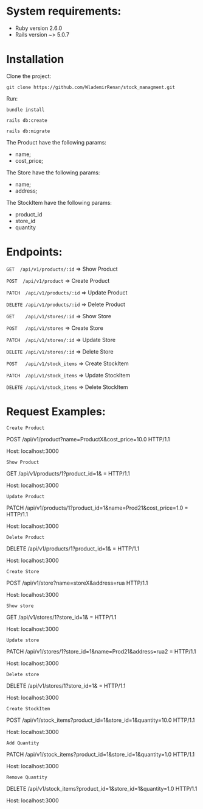# System requirements:

* Ruby version 2.6.0
* Rails version ~> 5.0.7


# Installation

Clone the project:

    git clone https://github.com/WlademirRenan/stock_managment.git

Run:

    bundle install

    rails db:create

    rails db:migrate

The Product have the following params:
* name;
* cost_price;

The Store have the following params:
* name;
* address;

The StockItem have the following params:
* product_id
* store_id
* quantity


# Endpoints:

`GET  /api/v1/products/:id` => Show Product

`POST  /api/v1/product` => Create Product

`PATCH  /api/v1/products/:id` => Update Product

`DELETE /api/v1/products/:id` => Delete Product


`GET    /api/v1/stores/:id` => Show Store

`POST   /api/v1/stores` => Create Store

`PATCH  /api/v1/stores/:id` => Update Store

`DELETE /api/v1/stores/:id` => Delete Store


`POST   /api/v1/stock_items` => Create StockItem

`PATCH  /api/v1/stock_items` => Update StockItem

`DELETE /api/v1/stock_items` => Delete StockItem


# Request Examples:

    Create Product

POST /api/v1/product?name=ProductX&amp;cost_price=10.0 HTTP/1.1

Host: localhost:3000

    Show Product

GET /api/v1/products/1?product_id=1&amp; = HTTP/1.1

Host: localhost:3000

    Update Product

PATCH /api/v1/products/1?product_id=1&amp;name=Prod21&amp;cost_price=1.0 = HTTP/1.1

Host: localhost:3000

    Delete Product

DELETE /api/v1/products/1?product_id=1&amp; = HTTP/1.1

Host: localhost:3000



    Create Store

POST /api/v1/store?name=storeX&amp;address=rua HTTP/1.1

Host: localhost:3000

    Show store

GET /api/v1/stores/1?store_id=1&amp; = HTTP/1.1

Host: localhost:3000

    Update store

PATCH /api/v1/stores/1?store_id=1&amp;name=Prod21&amp;address=rua2 = HTTP/1.1

Host: localhost:3000

    Delete store

DELETE /api/v1/stores/1?store_id=1&amp; = HTTP/1.1

Host: localhost:3000

    Create StockItem

POST /api/v1/stock_items?product_id=1&amp;store_id=1&amp;quantity=10.0 HTTP/1.1

Host: localhost:3000

    Add Quantity

PATCH /api/v1/stock_items?product_id=1&amp;store_id=1&amp;quantity=1.0 HTTP/1.1

Host: localhost:3000

    Remove Quantity

DELETE /api/v1/stock_items?product_id=1&amp;store_id=1&amp;quantity=1.0 HTTP/1.1

Host: localhost:3000